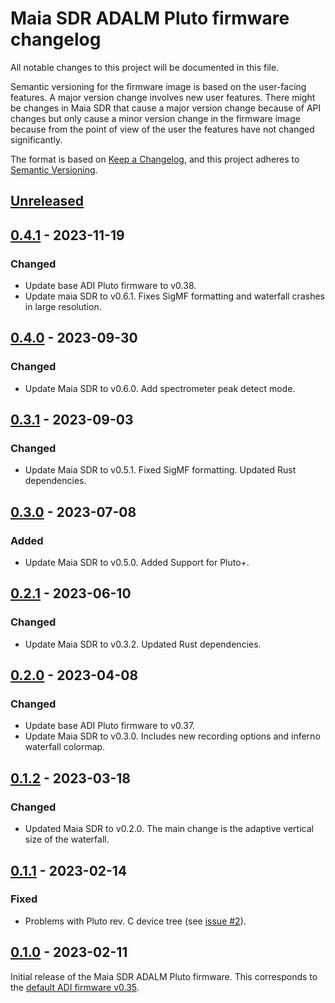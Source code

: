 # Maia SDR ADALM Pluto firmware changelog

All notable changes to this project will be documented in this file.

Semantic versioning for the firmware image is based on the user-facing
features. A major version change involves new user features. There might be
changes in Maia SDR that cause a major version change because of API changes but
only cause a minor version change in the firmware image because from the point
of view of the user the features have not changed significantly.

The format is based on [Keep a Changelog](https://keepachangelog.com/en/1.0.0/),
and this project adheres to [Semantic Versioning](https://semver.org/spec/v2.0.0.html).

## [Unreleased]

## [0.4.1] - 2023-11-19

### Changed

- Update base ADI Pluto firmware to v0.38.
- Update maia SDR to v0.6.1. Fixes SigMF formatting and waterfall crashes in large resolution.

## [0.4.0] - 2023-09-30

### Changed

- Update Maia SDR to v0.6.0. Add spectrometer peak detect mode.

## [0.3.1] - 2023-09-03

### Changed

- Update Maia SDR to v0.5.1. Fixed SigMF formatting. Updated Rust dependencies.

## [0.3.0] - 2023-07-08

### Added

- Update Maia SDR to v0.5.0. Added Support for Pluto+.

## [0.2.1] - 2023-06-10

### Changed

- Update Maia SDR to v0.3.2. Updated Rust dependencies.

## [0.2.0] - 2023-04-08

### Changed

- Update base ADI Pluto firmware to v0.37.
- Update Maia SDR to v0.3.0. Includes new recording options and inferno waterfall colormap.

## [0.1.2] - 2023-03-18

### Changed

- Updated Maia SDR to v0.2.0. The main change is the adaptive vertical size of the waterfall.

## [0.1.1] - 2023-02-14

### Fixed

- Problems with Pluto rev. C device tree (see [issue #2](https://github.com/maia-sdr/plutosdr-fw/issues/2)).

## [0.1.0] - 2023-02-11

Initial release of the Maia SDR ADALM Pluto firmware. This corresponds to the
[default ADI firmware v0.35](https://github.com/analogdevicesinc/plutosdr-fw/releases/tag/v0.35).

[unreleased]: https://github.com/maia-sdr/plutosdr-fw/compare/maia-sdr-v0.4.1...HEAD
[0.4.1]: https://github.com/maia-sdr/plutosdr-fw/compare/maia-sdr-v0.4.0...maia-sdr-v0.4.1
[0.4.0]: https://github.com/maia-sdr/plutosdr-fw/compare/maia-sdr-v0.3.1...maia-sdr-v0.4.0
[0.3.1]: https://github.com/maia-sdr/plutosdr-fw/compare/maia-sdr-v0.3.0...maia-sdr-v0.3.1
[0.3.0]: https://github.com/maia-sdr/plutosdr-fw/compare/maia-sdr-v0.2.1...maia-sdr-v0.3.0
[0.2.1]: https://github.com/maia-sdr/plutosdr-fw/compare/maia-sdr-v0.2.0...maia-sdr-v0.2.1
[0.2.0]: https://github.com/maia-sdr/plutosdr-fw/compare/maia-sdr-v0.1.2...maia-sdr-v0.2.0
[0.1.2]: https://github.com/maia-sdr/plutosdr-fw/compare/maia-sdr-v0.1.1...maia-sdr-v0.1.2
[0.1.1]: https://github.com/maia-sdr/plutosdr-fw/compare/maia-sdr-v0.1.0...maia-sdr-v0.1.1
[0.1.0]: https://github.com/maia-sdr/plutosdr-fw/releases/tag/maia-sdr-v0.1.0
